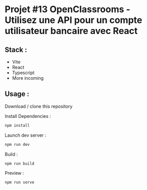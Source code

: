 # Projet #13 OpenClassrooms - Utilisez une API pour un compte utilisateur bancaire avec React

## Stack :

- Vite
- React
- Typescript
- More incoming

## Usage :

Download / clone this repository

Install Dependencies :

```bash
npm install
```

Launch dev server :

```bash
npm run dev
```

Build :

```bash
npm run build
```

Preview :

```bash
npm run serve
```